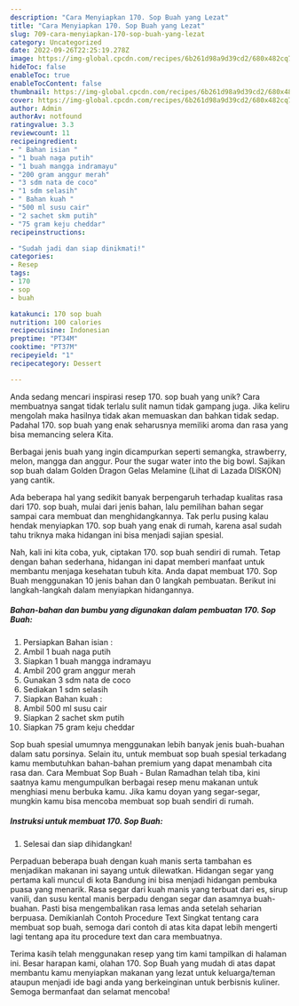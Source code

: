 ```yaml
---
description: "Cara Menyiapkan 170. Sop Buah yang Lezat"
title: "Cara Menyiapkan 170. Sop Buah yang Lezat"
slug: 709-cara-menyiapkan-170-sop-buah-yang-lezat
category: Uncategorized
date: 2022-09-26T22:25:19.278Z
image: https://img-global.cpcdn.com/recipes/6b261d98a9d39cd2/680x482cq70/170-sop-buah-foto-resep-utama.jpg
hideToc: false
enableToc: true
enableTocContent: false
thumbnail: https://img-global.cpcdn.com/recipes/6b261d98a9d39cd2/680x482cq70/170-sop-buah-foto-resep-utama.jpg
cover: https://img-global.cpcdn.com/recipes/6b261d98a9d39cd2/680x482cq70/170-sop-buah-foto-resep-utama.jpg
author: Admin
authorAv: notfound
ratingvalue: 3.3
reviewcount: 11
recipeingredient:
- " Bahan isian "
- "1 buah naga putih"
- "1 buah mangga indramayu"
- "200 gram anggur merah"
- "3 sdm nata de coco"
- "1 sdm selasih"
- " Bahan kuah "
- "500 ml susu cair"
- "2 sachet skm putih"
- "75 gram keju cheddar"
recipeinstructions:

- "Sudah jadi dan siap dinikmati!"
categories:
- Resep
tags:
- 170
- sop
- buah

katakunci: 170 sop buah 
nutrition: 100 calories
recipecuisine: Indonesian
preptime: "PT34M"
cooktime: "PT37M"
recipeyield: "1"
recipecategory: Dessert

---
```





Anda sedang mencari inspirasi resep 170. sop buah yang unik? Cara membuatnya sangat tidak terlalu sulit namun tidak gampang juga. Jika keliru mengolah maka hasilnya tidak akan memuaskan dan bahkan tidak sedap. Padahal 170. sop buah yang enak seharusnya memiliki aroma dan rasa yang bisa memancing selera Kita.





Berbagai jenis buah yang ingin dicampurkan seperti semangka, strawberry, melon, mangga dan anggur. Pour the sugar water into the big bowl. Sajikan sop buah dalam Golden Dragon Gelas Melamine (Lihat di Lazada DISKON) yang cantik.

Ada beberapa hal yang sedikit banyak berpengaruh terhadap kualitas rasa dari 170. sop buah, mulai dari jenis bahan, lalu pemilihan bahan segar sampai cara membuat dan menghidangkannya. Tak perlu pusing kalau hendak menyiapkan 170. sop buah yang enak di rumah, karena asal sudah tahu triknya maka hidangan ini bisa menjadi sajian spesial.






Nah, kali ini kita coba, yuk, ciptakan 170. sop buah sendiri di rumah. Tetap dengan bahan sederhana, hidangan ini dapat memberi manfaat untuk membantu menjaga kesehatan tubuh kita. Anda dapat membuat 170. Sop Buah menggunakan 10 jenis bahan dan 0 langkah pembuatan. Berikut ini langkah-langkah dalam menyiapkan hidangannya.

<!--inarticleads1-->

##### Bahan-bahan dan bumbu yang digunakan dalam pembuatan 170. Sop Buah:

1. Persiapkan  Bahan isian :
1. Ambil 1 buah naga putih
1. Siapkan 1 buah mangga indramayu
1. Ambil 200 gram anggur merah
1. Gunakan 3 sdm nata de coco
1. Sediakan 1 sdm selasih
1. Siapkan  Bahan kuah :
1. Ambil 500 ml susu cair
1. Siapkan 2 sachet skm putih
1. Siapkan 75 gram keju cheddar


Sop buah spesial umumnya menggunakan lebih banyak jenis buah-buahan dalam satu porsinya. Selain itu, untuk membuat sop buah spesial terkadang kamu membutuhkan bahan-bahan premium yang dapat menambah cita rasa dan. Cara Membuat Sop Buah - Bulan Ramadhan telah tiba, kini saatnya kamu mengumpulkan berbagai resep menu makanan untuk menghiasi menu berbuka kamu. Jika kamu doyan yang segar-segar, mungkin kamu bisa mencoba membuat sop buah sendiri di rumah. 

<!--inarticleads2-->

##### Instruksi untuk membuat 170. Sop Buah:


1. Selesai dan siap dihidangkan!

Perpaduan beberapa buah dengan kuah manis serta tambahan es menjadikan makanan ini sayang untuk dilewatkan. Hidangan segar yang pertama kali muncul di kota Bandung ini bisa menjadi hidangan pembuka puasa yang menarik. Rasa segar dari kuah manis yang terbuat dari es, sirup vanili, dan susu kental manis berpadu dengan segar dan asamnya buah-buahan. Pasti bisa mengembalikan rasa lemas anda setelah seharian berpuasa. Demikianlah Contoh Procedure Text Singkat tentang cara membuat sop buah, semoga dari contoh di atas kita dapat lebih mengerti lagi tentang apa itu procedure text dan cara membuatnya. 

Terima kasih telah menggunakan resep yang tim kami tampilkan di halaman ini. Besar harapan kami, olahan 170. Sop Buah yang mudah di atas dapat membantu kamu menyiapkan makanan yang lezat untuk keluarga/teman ataupun menjadi ide bagi anda yang berkeinginan untuk berbisnis kuliner. Semoga bermanfaat dan selamat mencoba!
